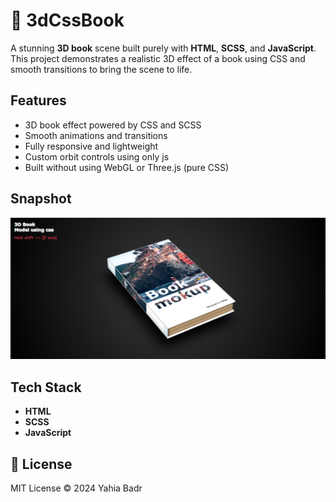 # 📖 3dCssBook

A stunning **3D book** scene built purely with **HTML**, **SCSS**, and **JavaScript**. This project demonstrates a realistic 3D effect of a book using CSS and smooth transitions to bring the scene to life.

## Features
- 3D book effect powered by CSS and SCSS
- Smooth animations and transitions
- Fully responsive and lightweight
- Custom orbit controls using only js
- Built without using WebGL or Three.js (pure CSS)

## Snapshot

![3D Book Snapshot](assets/screenshot.png)

## Tech Stack
- **HTML**
- **SCSS**
- **JavaScript**

## 📄 License
MIT License © 2024 Yahia Badr

